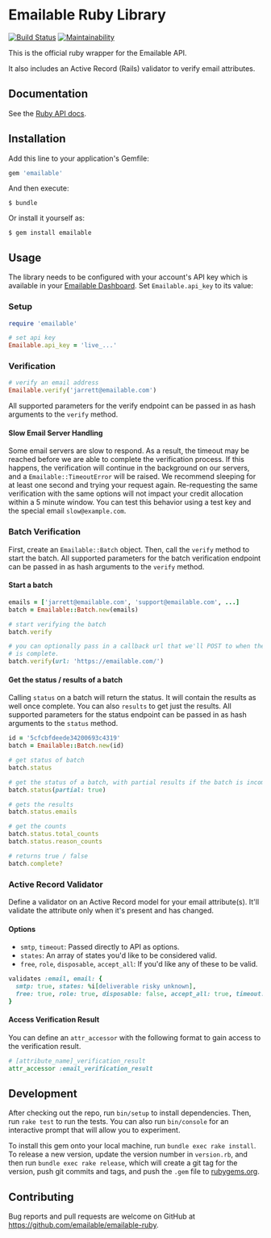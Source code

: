 # Emailable Ruby Library

[![Build Status](https://app.travis-ci.com/emailable/emailable-ruby.svg)](https://app.travis-ci.com/emailable/emailable-ruby)
[![Maintainability](https://api.codeclimate.com/v1/badges/e7eef54e491adec95e6d/maintainability)](https://codeclimate.com/github/emailable/emailable-ruby/maintainability)

This is the official ruby wrapper for the Emailable API.

It also includes an Active Record (Rails) validator to verify email attributes.

## Documentation

See the [Ruby API docs](https://emailable.com/docs/api/?ruby).

## Installation

Add this line to your application's Gemfile:

```ruby
gem 'emailable'
```

And then execute:

    $ bundle

Or install it yourself as:

    $ gem install emailable

## Usage

The library needs to be configured with your account's API key which is
available in your [Emailable Dashboard](https://app.emailable.com/api). Set
`Emailable.api_key` to its value:

### Setup

```ruby
require 'emailable'

# set api key
Emailable.api_key = 'live_...'
```

### Verification

```ruby
# verify an email address
Emailable.verify('jarrett@emailable.com')
```

All supported parameters for the verify endpoint can be passed in as hash
arguments to the `verify` method.

#### Slow Email Server Handling

Some email servers are slow to respond. As a result, the timeout may be reached
before we are able to complete the verification process. If this happens, the
verification will continue in the background on our servers, and a
`Emailable::TimeoutError` will be raised. We recommend sleeping for at least
one second and trying your request again. Re-requesting the same verification
with the same options will not impact your credit allocation within a 5 minute
window. You can test this behavior using a test key and the special
email `slow@example.com`.

### Batch Verification

First, create an `Emailable::Batch` object. Then, call the `verify` method to
start the batch. All supported parameters for the batch verification endpoint
can be passed in as hash arguments to the `verify` method.

#### Start a batch

```ruby
emails = ['jarrett@emailable.com', 'support@emailable.com', ...]
batch = Emailable::Batch.new(emails)

# start verifying the batch
batch.verify

# you can optionally pass in a callback url that we'll POST to when the batch
# is complete.
batch.verify(url: 'https://emailable.com/')
```

#### Get the status / results of a batch

Calling `status` on a batch will return the status. It will contain the results
as well once complete. You can also `results` to get just the results. All
supported parameters for the status endpoint can be passed in as hash
arguments to the `status` method.

```ruby
id = '5cfcbfdeede34200693c4319'
batch = Emailable::Batch.new(id)

# get status of batch
batch.status

# get the status of a batch, with partial results if the batch is incomplete
batch.status(partial: true)

# gets the results
batch.status.emails

# get the counts
batch.status.total_counts
batch.status.reason_counts

# returns true / false
batch.complete?
```

### Active Record Validator

Define a validator on an Active Record model for your email attribute(s).
It'll validate the attribute only when it's present and has changed.

#### Options

* `smtp`, `timeout`: Passed directly to API as options.
* `states`: An array of states you'd like to be considered valid.
* `free`, `role`, `disposable`, `accept_all`: If you'd like any of these to be valid.

```ruby
validates :email, email: {
  smtp: true, states: %i[deliverable risky unknown],
  free: true, role: true, disposable: false, accept_all: true, timeout: 3
}
```

#### Access Verification Result

You can define an `attr_accessor` with the following format to gain
access to the verification result.

```ruby
# [attribute_name]_verification_result
attr_accessor :email_verification_result
```

## Development

After checking out the repo, run `bin/setup` to install dependencies. Then, run
`rake test` to run the tests. You can also run `bin/console` for an interactive
prompt that will allow you to experiment.

To install this gem onto your local machine, run `bundle exec rake install`. To
release a new version, update the version number in `version.rb`, and then run
`bundle exec rake release`, which will create a git tag for the version, push
git commits and tags, and push the `.gem` file to
[rubygems.org](https://rubygems.org).

## Contributing

Bug reports and pull requests are welcome on GitHub at
https://github.com/emailable/emailable-ruby.

